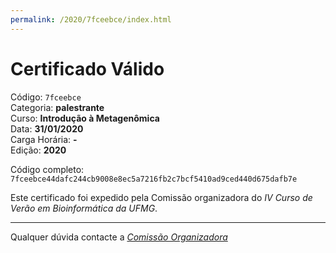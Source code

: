 ```yaml
---
permalink: /2020/7fceebce/index.html
---
```


# Certificado Válido

Código: `7fceebce`<br>
Categoria: **palestrante**<br>
Curso: **Introdução à Metagenômica**<br>
Data: **31/01/2020**<br>
Carga Horária: **-**<br>
Edição: **2020**<br>


Código completo: `7fceebce44dafc244cb9008e8ec5a7216fb2c7bcf5410ad9ced440d675dafb7e`


Este certificado foi expedido pela Comissão organizadora do *IV Curso de Verão em Bioinformática da UFMG*.

----

Qualquer dúvida contacte a [_Comissão Organizadora_](<mailto:cursobioinfoufmg@gmail.com$subject=[Certificados]>)

